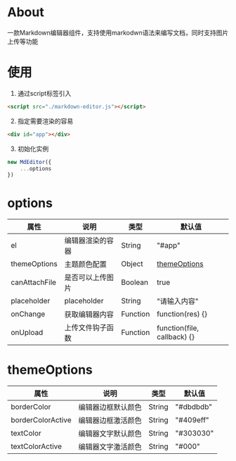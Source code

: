 # About
一款Markdown编辑器组件，支持使用markodwn语法来编写文档，同时支持图片上传等功能

# 使用

1. 通过script标签引入
```html
<script src="./markdown-editor.js"></script>
```
2. 指定需要渲染的容易
```html
<div id="app"></div>
```
3. 初始化实例
```js
new MdEditor({
    ...options
})
```

# options

| 属性 | 说明 | 类型 | 默认值 |
| ------ | ------ | ------ | ------ |
| el | 编辑器渲染的容器 | String | "#app"
| themeOptions | 主题颜色配置 | Object | [themeOptions](#themeOptions)
| canAttachFile | 是否可以上传图片 | Boolean | true
| placeholder | placeholder | String | "请输入内容"
| onChange | 获取编辑器内容 | Function | function(res) {}
| onUpload | 上传文件钩子函数 | Function | function(file, callback) {}

# themeOptions

| 属性 | 说明 | 类型 | 默认值 |
| ------ | ------ | ------ | ------ |
| borderColor | 编辑器边框默认颜色 | String | "#dbdbdb"
| borderColorActive | 编辑器边框激活颜色 | String | "#409eff"
| textColor | 编辑器文字默认颜色 | String | "#303030"
| textColorActive | 编辑器文字激活颜色 | String | "#000"
